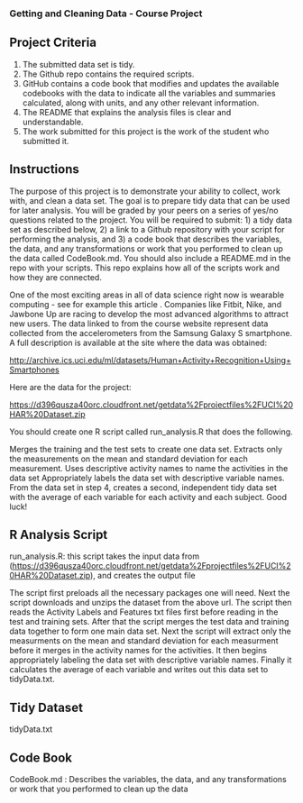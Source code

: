 ### Getting and Cleaning Data - Course Project

## Project Criteria
1. The submitted data set is tidy. 
2. The Github repo contains the required scripts.
3. GitHub contains a code book that modifies and updates the available codebooks with the data to indicate all the variables and summaries calculated, along with units, and any other relevant information.
4. The README that explains the analysis files is clear and understandable.
5. The work submitted for this project is the work of the student who submitted it.

## Instructions
The purpose of this project is to demonstrate your ability to collect, work with, and clean a data set. The goal is to prepare tidy data that can be used for later analysis. You will be graded by your peers on a series of yes/no questions related to the project. You will be required to submit: 1) a tidy data set as described below, 2) a link to a Github repository with your script for performing the analysis, and 3) a code book that describes the variables, the data, and any transformations or work that you performed to clean up the data called CodeBook.md. You should also include a README.md in the repo with your scripts. This repo explains how all of the scripts work and how they are connected.

One of the most exciting areas in all of data science right now is wearable computing - see for example this article . Companies like Fitbit, Nike, and Jawbone Up are racing to develop the most advanced algorithms to attract new users. The data linked to from the course website represent data collected from the accelerometers from the Samsung Galaxy S smartphone. A full description is available at the site where the data was obtained:

http://archive.ics.uci.edu/ml/datasets/Human+Activity+Recognition+Using+Smartphones 

Here are the data for the project:

https://d396qusza40orc.cloudfront.net/getdata%2Fprojectfiles%2FUCI%20HAR%20Dataset.zip  

You should create one R script called run_analysis.R that does the following. 

Merges the training and the test sets to create one data set.
Extracts only the measurements on the mean and standard deviation for each measurement. 
Uses descriptive activity names to name the activities in the data set
Appropriately labels the data set with descriptive variable names. 
From the data set in step 4, creates a second, independent tidy data set with the average of each variable for each activity and each subject.
Good luck!

## R Analysis Script
run_analysis.R: this script takes the input data from (https://d396qusza40orc.cloudfront.net/getdata%2Fprojectfiles%2FUCI%20HAR%20Dataset.zip), and creates the output file

The script first preloads all the necessary packages one will need. Next the script downloads and unzips the dataset from the above url. The script then reads the Activity Labels and Features txt files first before reading in the test and training sets. After that the script merges the test data and training data together to form one main data set. Next the script will extract only the measurments on the mean and standard deviation for each measurment before it merges in the activity names for the activities. It then begins appropriately labeling the data set with descriptive variable names. Finally it calculates the average of each variable and writes out this data set to tidyData.txt.

## Tidy Dataset
tidyData.txt

## Code Book
CodeBook.md : Describes the variables, the data, and any transformations or work that you performed to clean up the data
